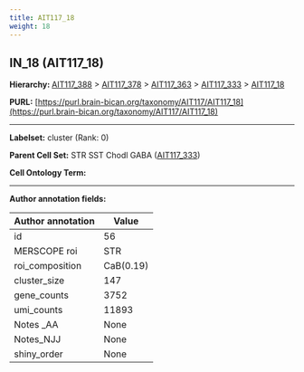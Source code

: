 ```yaml
---
title: AIT117_18
weight: 18
---
```

## IN_18 (AIT117_18)
<b>Hierarchy: </b>
[AIT117_388](../AIT117_388) >
[AIT117_378](../AIT117_378) >
[AIT117_363](../AIT117_363) >
[AIT117_333](../AIT117_333) >
[AIT117_18](../AIT117_18)

**PURL:** [https://purl.brain-bican.org/taxonomy/AIT117/AIT117_18](https://purl.brain-bican.org/taxonomy/AIT117/AIT117_18)

---


**Labelset:** cluster (Rank: 0)

**Parent Cell Set:** STR SST Chodl GABA ([AIT117_333](../AIT117_333))



**Cell Ontology Term:** 

[MARKER GENES.]: #


---

[TRANSFERRED ANNOTATIONS.]: #


[AUTHOR ANNOTATION FIELDS.]: #


**Author annotation fields:**

| Author annotation | Value |
|-------------------|-------|
|id|56|
|MERSCOPE roi|STR|
|roi_composition|CaB(0.19) | NAC(0.15) | PuC(0.15) | PuR(0.15) | CaH(0.14) | CaT(0.12) | PuPV(0.07)|
|cluster_size|147|
|gene_counts|3752|
|umi_counts|11893|
|Notes _AA|None|
|Notes_NJJ|None|
|shiny_order|None|
